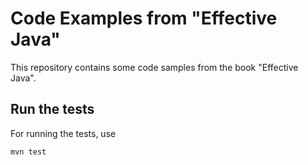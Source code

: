 Code Examples from "Effective Java"
===================================

This repository contains some code samples from the book "Effective Java".


Run the tests
-------------

For running the tests, use

    mvn test
